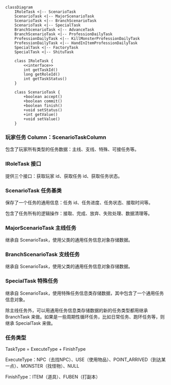 ```mermaid
classDiagram
    IRoleTask <|-- ScenarioTask
    ScenarioTask <|-- MajorScenarioTask
    ScenarioTask <|-- BranchScenarioTask
    ScenarioTask <|-- SpecialTask
    BranchScenarioTask <|-- AdvanceTask
    BranchScenarioTask <|-- ProfessionDailyTask
    ProfessionDailyTask <|-- KillMonsterProfessionDailyTask
    ProfessionDailyTask <|-- HandInItemProfessionDailyTask
    SpecialTask <|-- FactoryTask
    SpecialTask <|-- ShituTask
    
    class IRoleTask {
    	<<interface>>
    	int getTaskId()
		long getRoleId()
		int getTaskStatus()
    }
    
    class ScenarioTask {
    	+boolean accept()
    	+boolean commit()
    	+boolean finish()
    	+void setStatus()
    	+int getValue()
    	+void setValue()
    }
```



### 玩家任务 Column：ScenarioTaskColumn

包含了玩家所有类型的任务数据：主线、支线、特殊、可接任务等。

### IRoleTask 接口

提供三个接口：获取玩家 id、获取任务 id、获取任务状态。

### ScenarioTask 任务基类

保存了一个任务的通用信息：任务 id、任务进度、任务状态、接取时间等。

包含了任务所有的逻辑操作：接取、完成、放弃、失败处理、数据清理等。

### MajorScenarioTask 主线任务

继承自 ScenarioTask，使用父类的通用任务信息对象存储数据。

### BranchScenarioTask 支线任务

继承自 ScenarioTask，使用父类的通用任务信息对象存储数据。

### SpecialTask 特殊任务

继承自 ScenarioTask，使用特殊任务信息类存储数据，其中包含了一个通用任务信息对象。

除主线任务外，可以用通用任务信息类存储数据的新的任务类型都用继承 BranchTask 来做。如果是一些周期性循环任务，比如日常任务、跑环任务等，则继承 SpecialTask 来做。

### 任务类型

TaskType = ExecuteType + FinishType

ExecuteType：NPC（去找NPC）、USE（使用物品）、POINT_ARRIVED（到达某一点）、MONSTER（找怪物）、NULL

FinishType：ITEM（道具）、FUBEN（打副本）